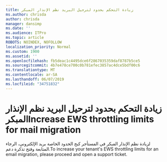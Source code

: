 ```yaml
---
title: زيادة التحكم بحدود لترحيل البريد نظم الإنذار المبكر
ms.author: chrisda
author: chrisda
manager: dansimp
ms.date: ''
ms.audience: ITPro
ms.topic: article
ROBOTS: NOINDEX, NOFOLLOW
localization_priority: Normal
ms.custom: 1900
ms.assetid: ''
ms.openlocfilehash: fb5deac1c4495dce6f2867035359daf8787b5ce5
ms.sourcegitcommit: 4b7e478ce700c0b781efec3857ac4dce5bdf00c6
ms.translationtype: MT
ms.contentlocale: ar-SA
ms.lasthandoff: 06/07/2019
ms.locfileid: "34751832"
---
```

# <a name="increase-ews-throttling-limits-for-mail-migration"></a><span data-ttu-id="3afd2-102">زيادة التحكم بحدود لترحيل البريد نظم الإنذار المبكر</span><span class="sxs-lookup"><span data-stu-id="3afd2-102">Increase EWS throttling limits for mail migration</span></span>

<span data-ttu-id="3afd2-103">لزيادة نظم الإنذار المبكر في المستأجر كبح الحدود الخاصة بريد الإلكتروني، الرجاء المتابعة وفتح تذكرة دعم.</span><span class="sxs-lookup"><span data-stu-id="3afd2-103">To increase your tenant's EWS throttling limits for an email migration, please proceed and open a support ticket.</span></span>
